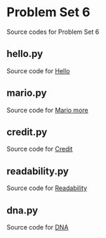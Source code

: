 # Problem Set 6
Source codes for Problem Set 6
## hello.py
Source code for [Hello](https://cs50.harvard.edu/x/2020/psets/6/hello/)
## mario.py
Source code for [Mario more](https://cs50.harvard.edu/x/2020/psets/6/mario/more/)
## credit.py
Source code for [Credit](https://cs50.harvard.edu/x/2020/psets/6/credit/)
## readability.py
Source code for [Readability](https://cs50.harvard.edu/x/2020/psets/6/readability/)
## dna.py
Source code for [DNA](https://cs50.harvard.edu/x/2020/psets/6/dna/)
